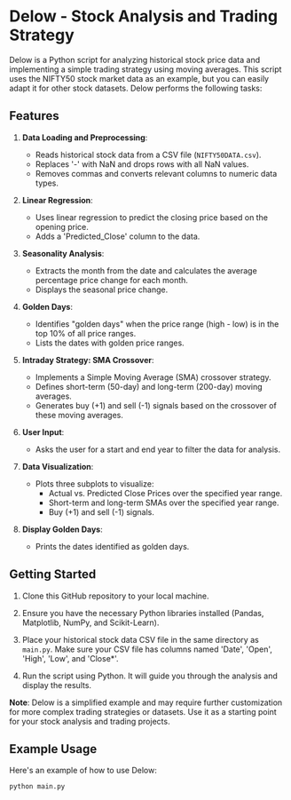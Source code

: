 # Delow - Stock Analysis and Trading Strategy

Delow is a Python script for analyzing historical stock price data and implementing a simple trading strategy using moving averages. This script uses the NIFTY50 stock market data as an example, but you can easily adapt it for other stock datasets. Delow performs the following tasks:

## Features

1. **Data Loading and Preprocessing**:
   - Reads historical stock data from a CSV file (`NIFTY50DATA.csv`).
   - Replaces '-' with NaN and drops rows with all NaN values.
   - Removes commas and converts relevant columns to numeric data types.

2. **Linear Regression**:
   - Uses linear regression to predict the closing price based on the opening price.
   - Adds a 'Predicted_Close' column to the data.

3. **Seasonality Analysis**:
   - Extracts the month from the date and calculates the average percentage price change for each month.
   - Displays the seasonal price change.

4. **Golden Days**:
   - Identifies "golden days" when the price range (high - low) is in the top 10% of all price ranges.
   - Lists the dates with golden price ranges.

5. **Intraday Strategy: SMA Crossover**:
   - Implements a Simple Moving Average (SMA) crossover strategy.
   - Defines short-term (50-day) and long-term (200-day) moving averages.
   - Generates buy (+1) and sell (-1) signals based on the crossover of these moving averages.

6. **User Input**:
   - Asks the user for a start and end year to filter the data for analysis.

7. **Data Visualization**:
   - Plots three subplots to visualize:
     - Actual vs. Predicted Close Prices over the specified year range.
     - Short-term and long-term SMAs over the specified year range.
     - Buy (+1) and sell (-1) signals.

8. **Display Golden Days**:
   - Prints the dates identified as golden days.

## Getting Started

1. Clone this GitHub repository to your local machine.

2. Ensure you have the necessary Python libraries installed (Pandas, Matplotlib, NumPy, and Scikit-Learn).

3. Place your historical stock data CSV file in the same directory as `main.py`. Make sure your CSV file has columns named 'Date', 'Open', 'High', 'Low', and 'Close*'.

4. Run the script using Python. It will guide you through the analysis and display the results.

**Note**: Delow is a simplified example and may require further customization for more complex trading strategies or datasets. Use it as a starting point for your stock analysis and trading projects.

## Example Usage

Here's an example of how to use Delow:

```bash
python main.py
